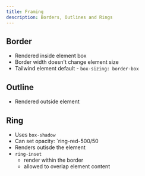 ```yaml
---
title: Framing
description: Borders, Outlines and Rings
---
```


## Border

- Rendered inside element box
- Border width doesn't change element size
- Tailwind element default - `box-sizing: border-box`                  

## Outline

- Rendered outside element

## Ring

- Uses `box-shadow`
- Can set opacity: `ring-red-500/50
- Renders outisde the element 
- `ring-inset` 
    - render within the border
    - allowed to overlap element content
